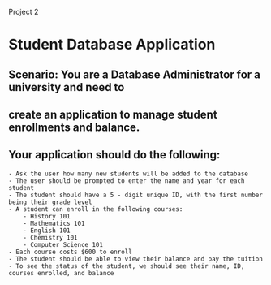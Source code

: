 Project 2

# Student Database Application

## Scenario: You are a Database Administrator for a university and need to

## create an application to manage student enrollments and balance.

## Your application should do the following:

```
- Ask the user how many new students will be added to the database
- The user should be prompted to enter the name and year for each student
- The student should have a 5 - digit unique ID, with the first number being their grade level
- A student can enroll in the following courses:
    - History 101
    - Mathematics 101
    - English 101
    - Chemistry 101
    - Computer Science 101
- Each course costs $600 to enroll
- The student should be able to view their balance and pay the tuition
- To see the status of the student, we should see their name, ID, courses enrolled, and balance
```

